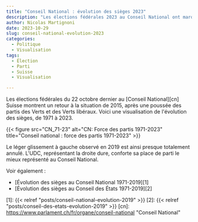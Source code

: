 ```yaml
---
title: "Conseil National : évolution des sièges 2023"
description: "Les élections fédérales 2023 au Conseil National ont marqué un retour à la situation de 2015, annulant la progression des partis défendant la cause du climat lors de la dernière législature."
author: Nicolas Martignoni
date: 2023-10-29
slug: conseil-national-evolution-2023
categories:
  - Politique
  - Visualisation
tags:
  - Élection
  - Parti
  - Suisse
  - Visualisation

---
```

Les élections fédérales du 22 octobre dernier au [Conseil National][cn] Suisse montrent un retour à la situation de 2015, après une poussée des partis des Verts et des Verts libéraux. Voici une visualisation de l'évolution des sièges, de 1971 à 2023.

{{< figure src="CN_71-23" alt="CN: Force des partis 1971-2023" title="Conseil national : force des partis 1971-2023" >}}

Le léger glissement à gauche observé en 2019 est ainsi presque totalement annulé. L'UDC, représentant la droite dure, conforte sa place de parti le mieux représenté au Conseil National.

Voir également :

- [Évolution des sièges au Conseil National 1971-2019][1]
- [Évolution des sièges au Conseil des États 1971-2019][2]

 [1]: {{< relref "posts/conseil-national-evolution-2019" >}}
 [2]: {{< relref "posts/conseil-des-etats-evolution-2019" >}}
 [cn]: https://www.parlament.ch/fr/organe/conseil-national "Conseil National"

<!--more-->
